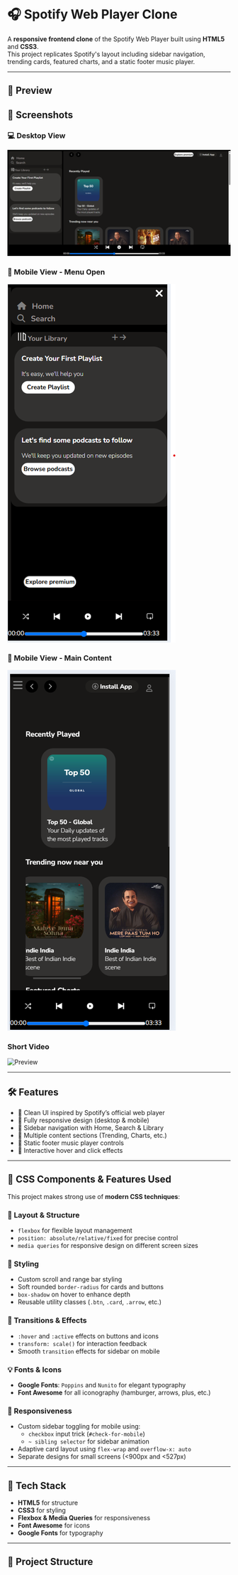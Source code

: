 # 🎧 Spotify Web Player Clone

A **responsive frontend clone** of the Spotify Web Player built using **HTML5** and **CSS3**.  
This project replicates Spotify's layout including sidebar navigation, trending cards, featured charts, and a static footer music player.

---

## 📸 Preview

## 📸 Screenshots

### 💻 Desktop View
![Desktop](demo/demo.png)

### 📱 Mobile View - Menu Open
![Mobile Menu](demo/mob_view-2.png)

### 📱 Mobile View - Main Content
![Mobile Main](demo/mob_view-1.png)

### Short Video 
![Preview](demo/demo.gif)

---

## 🛠 Features

- 🎨 Clean UI inspired by Spotify’s official web player
- 📱 Fully responsive design (desktop & mobile)
- 🧭 Sidebar navigation with Home, Search & Library
- 🧾 Multiple content sections (Trending, Charts, etc.)
- 🎵 Static footer music player controls
- 🎯 Interactive hover and click effects

---

## 🎨 CSS Components & Features Used

This project makes strong use of **modern CSS techniques**:

### 🔷 Layout & Structure
- `flexbox` for flexible layout management
- `position: absolute/relative/fixed` for precise control
- `media queries` for responsive design on different screen sizes

### 🎨 Styling
- Custom scroll and range bar styling
- Soft rounded `border-radius` for cards and buttons
- `box-shadow` on hover to enhance depth
- Reusable utility classes (`.btn`, `.card`, `.arrow`, etc.)

### 🔁 Transitions & Effects
- `:hover` and `:active` effects on buttons and icons
- `transform: scale()` for interaction feedback
- Smooth `transition` effects for sidebar on mobile

### 💡 Fonts & Icons
- **Google Fonts**: `Poppins` and `Nunito` for elegant typography
- **Font Awesome** for all iconography (hamburger, arrows, plus, etc.)

### 📱 Responsiveness
- Custom sidebar toggling for mobile using:
  - `checkbox` input trick (`#check-for-mobile`)
  - `~ sibling selector` for sidebar animation
- Adaptive card layout using `flex-wrap` and `overflow-x: auto`
- Separate designs for small screens (<900px and <527px)

---

## 🧰 Tech Stack

- **HTML5** for structure
- **CSS3** for styling
- **Flexbox & Media Queries** for responsiveness
- **Font Awesome** for icons
- **Google Fonts** for typography

---

## 📁 Project Structure

